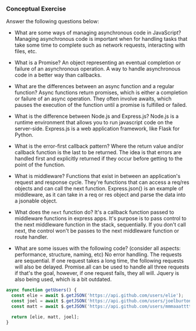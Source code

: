 ### Conceptual Exercise

Answer the following questions below:

- What are some ways of managing asynchronous code in JavaScript?
Managing asynchronous code is important when for handling tasks that take some time to complete such as network requests, interacting with files, etc. 

- What is a Promise?
An object representing an eventual completion or failure of an asynchronous operation. A way to handle asynchronous code in a better way than callbacks. 

- What are the differences between an async function and a regular function?
Async functions return promises, which is either a completion or failure of an async operation. They often involve awaits, which pauses the execution of the function until a promise is fulfilled or failed.

- What is the difference between Node.js and Express.js?
Node.js is a runtime environment that allows you to run javascript code on the server-side. Express.js is a web application framework, like Flask for Python.

- What is the error-first callback pattern?
Where the return value and/or callback function is the last to be returned. The idea is that errors are handled first and explicitly returned if they occur before getting to the point of the function. 

- What is middleware?
Functions that exist in between an application's request and response cycle. They're functions that can access a req/res objects and can call the next function. Express.json() is an example of middleware, as it can take in a req or res object and parse the data into a jsonable object. 

- What does the `next` function do?
It's a callback function passed to middleware functions in express apps. It's purpose is to pass control to the next middleware function in the stack, sequentially. If you don't call next, the control won't be passes to the next middleware function or route handler. 

- What are some issues with the following code? (consider all aspects: performance, structure, naming, etc)
No error handling. The requests are sequential. If one request takes a long time, the following requests will also be delayed. Promise.all can be used to handle all three requests if that's the goal, however, if one request fails, they all will. Jquery is also being used, which is a bit outdated.

```js
async function getUsers() {
  const elie = await $.getJSON('https://api.github.com/users/elie');
  const joel = await $.getJSON('https://api.github.com/users/joelburton');
  const matt = await $.getJSON('https://api.github.com/users/mmmaaatttttt');

  return [elie, matt, joel];
}
```
